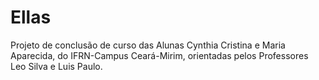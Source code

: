 # Ellas
Projeto de conclusão de curso das Alunas Cynthia Cristina e Maria Aparecida, do IFRN-Campus Ceará-Mirim, orientadas pelos Professores Leo Silva e Luis  Paulo.
